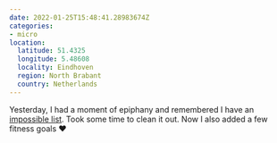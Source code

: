 ```yaml
---
date: 2022-01-25T15:48:41.28983674Z
categories:
- micro
location:
  latitude: 51.4325
  longitude: 5.48608
  locality: Eindhoven
  region: North Brabant
  country: Netherlands
---
```


Yesterday, I had a moment of epiphany and remembered I have an [impossible list](/impossible-list). Took some time to clean it out. Now I also added a few fitness goals ❤️
